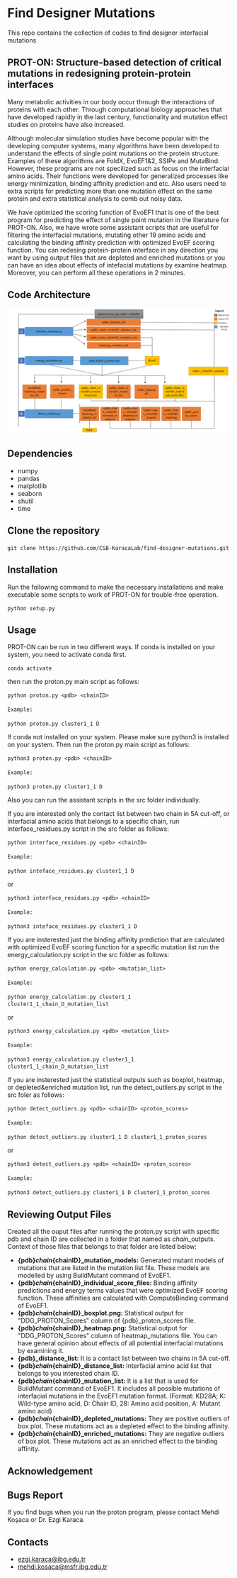 # Find Designer Mutations
This repo contains the collection of codes to find designer interfacial mutations
## PROT-ON: Structure-based detection of critical mutations in redesigning protein-protein interfaces
  Many metabolic activities in our body occur through the interactions of proteins with each other. Through computational biology approaches that have developed rapidly in the last century, functionality and mutation effect studies on proteins have also increased.
  
  Although molecular simulation studies have become popular with the developing computer systems, many algorithms have been developed to understand the effects of single point mutations on the protein structure. Examples of these algorithms are FoldX, EvoEF1&2, SSIPe and MutaBind. However, these programs are not specilized such as focus on the interfacial amino acids. Their functions were developed for generalized processes like energy minimization, binding affinity prediction and etc. Also users need to extra scripts for predicting more than one mutation effect on the same protein and extra statistical analysis to comb out noisy data.
  
  We have optimized the scoring function of EvoEF1 that is one of the best program for predicting the effect of single point mutation in the literature for PROT-ON. Also, we have wrote some assistant scripts that are useful for filtering the interfacial mutations, mutating other 19 amino acids and calculating the binding affinity prediction with optimized EvoEF scoring function. You can redesing protein-protein interface in any direction you want by using output files that are depleted and enriched mutations or you can have an idea about effects of intefacial mutations by examine heatmap. Moreover, you can perform all these operations in 2 minutes.

## Code Architecture
![proton_code_architecture](https://github.com/CSB-KaracaLab/find-designer-mutations/blob/main/proton_code_architecture.png)

## Dependencies
* numpy
* pandas
* matplotlib
* seaborn
* shutil
* time

## Clone the repository
```
git clone https://github.com/CSB-KaracaLab/find-designer-mutations.git
```
## Installation
Run the following command to make the necessary installations and make executable some scripts to work of PROT-ON for trouble-free operation.
```
python setup.py
```
## Usage
PROT-ON can be run in two different ways. If conda is installed on your system, you need to activate conda first.
```
conda activate
```
then run the proton.py main script as follows:
```
python proton.py <pdb> <chainID>

Example:

python proton.py cluster1_1 D
```
If conda not installed on your system. Please make sure python3 is installed on your system. Then run the proton.py main script as follows:
``` 
python3 proton.py <pdb> <chainID>

Example:

python3 proton.py cluster1_1 D
```
Also you can run the assistant scripts in the src folder individually.

If you are interested only the contact list between two chain in 5A cut-off, or interfacial amino acids that belongs to a specific chain, run interface_residues.py script in the src folder as follows:
```
python interface_residues.py <pdb> <chainID>

Example:

python inteface_residues.py cluster1_1 D
```
or
```
python3 interface_residues.py <pdb> <chainID>

Example:

python3 inteface_residues.py cluster1_1 D
```
If you are insterested just the binding affinity prediction that are calculated with optimized EvoEF scoring function for a specific mutation list run the energy_calculation.py script in the src folder as follows:
```
python energy_calculation.py <pdb> <mutation_list> 

Example:

python energy_calculation.py cluster1_1 cluster1_1_chain_D_mutation_list
```
or
```
python3 energy_calculation.py <pdb> <mutation_list>

Example:

python3 energy_calculation.py cluster1_1 cluster1_1_chain_D_mutation_list
```
If you are insterested just the statistical outputs such as boxplot, heatmap, or depleted&enriched mutation list, run the detect_outliers.py script in the src foler as follows:
```
python detect_outliers.py <pdb> <chainID> <proton_scores>

Example:

python detect_outliers.py cluster1_1 D cluster1_1_proton_scores
```
or
```
python3 detect_outliers.py <pdb> <chainID> <proton_scores>

Example:

python3 detect_outliers.py cluster1_1 D cluster1_1_proton_scores
```
## Reviewing Output Files
Created all the ouput files after running the proton.py script with specific pdb and chain ID are collected in a folder that named as <pdb>_chain_<chainID>_outputs. Context of those files that belongs to that folder are listed below:
  * **{pdb}_chain_{chainID}_mutation_models:** Generated mutant models of mutations that are listed in the mutation list file. These models are modelled by using BuildMutant command of EvoEF1.
  * **{pdb}_chain_{chainID}_individual_score_files:** Binding affinity predictions and energy terms values that were optimized EvoEF scoring function. These affinities are calculated with ComputeBinding command of EvoEF1.
  * **{pdb}_chain_{chainID}_boxplot.png:** Statistical output for "DDG_PROTON_Scores" column of {pdb}_proton_scores file. 
  * **{pdb}_chain_{chainID}_heatmap.png:** Statistical output for "DDG_PROTON_Scores" column of heatmap_mutations file. You can have general opinion about effects of all potential interfacial mutations by examining it.
  * **{pdb}_distance_list:** It is a contact list between two chains in 5A cut-off.
  * **{pdb}_chain_{chainID}_distance_list:** Interfacial amino acid list that belongs to you interested chain ID.
  * **{pdb}_chain_{chainID}_mutation_list:** It is a list that is used for BuildMutant command of EvoEF1. It includes all possible mutations of interfacial mutations in the EvoEF1 mutation format. (Format: KD28A; K: Wild-type amino acid, D: Chain ID, 28: Amino acid position, A: Mutant amino acid)
  * **{pdb}_chain_{chainID}_depleted_mutations:** They are positive outliers of box plot. These mutations act as a depleted effect to the binding affinity.  
  * **{pdb}_chain_{chainID}_enriched_mutations:** They are negative outliers of box plot. These mutations act as an enriched effect to the binding affinity.

## Acknowledgement
  
## Bugs Report
If you find bugs when you run the proton program, please contact Mehdi Koşaca or Dr. Ezgi Karaca.

## Contacts
* ezgi.karaca@ibg.edu.tr
* mehdi.kosaca@msfr.ibg.edu.tr

